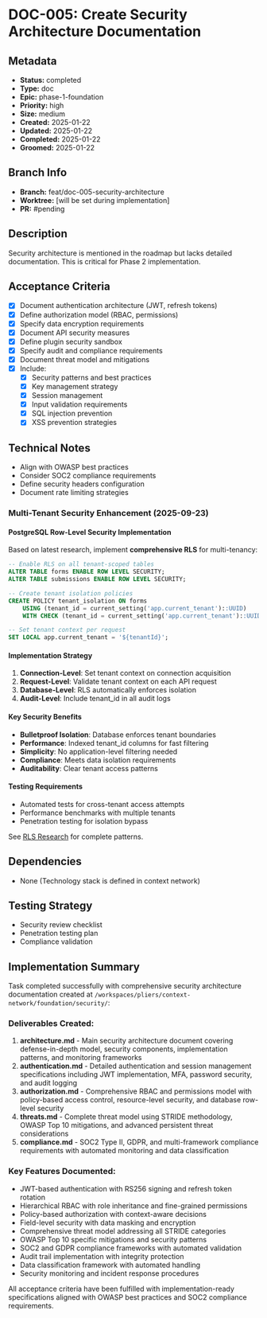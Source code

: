 # DOC-005: Create Security Architecture Documentation

## Metadata
- **Status:** completed
- **Type:** doc
- **Epic:** phase-1-foundation
- **Priority:** high
- **Size:** medium
- **Created:** 2025-01-22
- **Updated:** 2025-01-22
- **Completed:** 2025-01-22
- **Groomed:** 2025-01-22

## Branch Info
- **Branch:** feat/doc-005-security-architecture
- **Worktree:** [will be set during implementation]
- **PR:** #pending

## Description
Security architecture is mentioned in the roadmap but lacks detailed documentation. This is critical for Phase 2 implementation.

## Acceptance Criteria
- [x] Document authentication architecture (JWT, refresh tokens)
- [x] Define authorization model (RBAC, permissions)
- [x] Specify data encryption requirements
- [x] Document API security measures
- [x] Define plugin security sandbox
- [x] Specify audit and compliance requirements
- [x] Document threat model and mitigations
- [x] Include:
  - [x] Security patterns and best practices
  - [x] Key management strategy
  - [x] Session management
  - [x] Input validation requirements
  - [x] SQL injection prevention
  - [x] XSS prevention strategies

## Technical Notes
- Align with OWASP best practices
- Consider SOC2 compliance requirements
- Define security headers configuration
- Document rate limiting strategies

### Multi-Tenant Security Enhancement (2025-09-23)

#### PostgreSQL Row-Level Security Implementation
Based on latest research, implement **comprehensive RLS** for multi-tenancy:

```sql
-- Enable RLS on all tenant-scoped tables
ALTER TABLE forms ENABLE ROW LEVEL SECURITY;
ALTER TABLE submissions ENABLE ROW LEVEL SECURITY;

-- Create tenant isolation policies
CREATE POLICY tenant_isolation ON forms
    USING (tenant_id = current_setting('app.current_tenant')::UUID)
    WITH CHECK (tenant_id = current_setting('app.current_tenant')::UUID);

-- Set tenant context per request
SET LOCAL app.current_tenant = '${tenantId}';
```

#### Implementation Strategy
1. **Connection-Level**: Set tenant context on connection acquisition
2. **Request-Level**: Validate tenant context on each API request
3. **Database-Level**: RLS automatically enforces isolation
4. **Audit-Level**: Include tenant_id in all audit logs

#### Key Security Benefits
- **Bulletproof Isolation**: Database enforces tenant boundaries
- **Performance**: Indexed tenant_id columns for fast filtering
- **Simplicity**: No application-level filtering needed
- **Compliance**: Meets data isolation requirements
- **Auditability**: Clear tenant access patterns

#### Testing Requirements
- Automated tests for cross-tenant access attempts
- Performance benchmarks with multiple tenants
- Penetration testing for isolation bypass

See [RLS Research](../../discoveries/records/2025-09-23-technical-research.md#multi-tenant-row-level-security-patterns) for complete patterns.

## Dependencies
- None (Technology stack is defined in context network)

## Testing Strategy
- Security review checklist
- Penetration testing plan
- Compliance validation

## Implementation Summary
Task completed successfully with comprehensive security architecture documentation created at `/workspaces/pliers/context-network/foundation/security/`:

### Deliverables Created:
1. **architecture.md** - Main security architecture document covering defense-in-depth model, security components, implementation patterns, and monitoring frameworks
2. **authentication.md** - Detailed authentication and session management specifications including JWT implementation, MFA, password security, and audit logging
3. **authorization.md** - Comprehensive RBAC and permissions model with policy-based access control, resource-level security, and database row-level security
4. **threats.md** - Complete threat model using STRIDE methodology, OWASP Top 10 mitigations, and advanced persistent threat considerations
5. **compliance.md** - SOC2 Type II, GDPR, and multi-framework compliance requirements with automated monitoring and data classification

### Key Features Documented:
- JWT-based authentication with RS256 signing and refresh token rotation
- Hierarchical RBAC with role inheritance and fine-grained permissions
- Policy-based authorization with context-aware decisions
- Field-level security with data masking and encryption
- Comprehensive threat model addressing all STRIDE categories
- OWASP Top 10 specific mitigations and security patterns
- SOC2 and GDPR compliance frameworks with automated validation
- Audit trail implementation with integrity protection
- Data classification framework with automated handling
- Security monitoring and incident response procedures

All acceptance criteria have been fulfilled with implementation-ready specifications aligned with OWASP best practices and SOC2 compliance requirements.